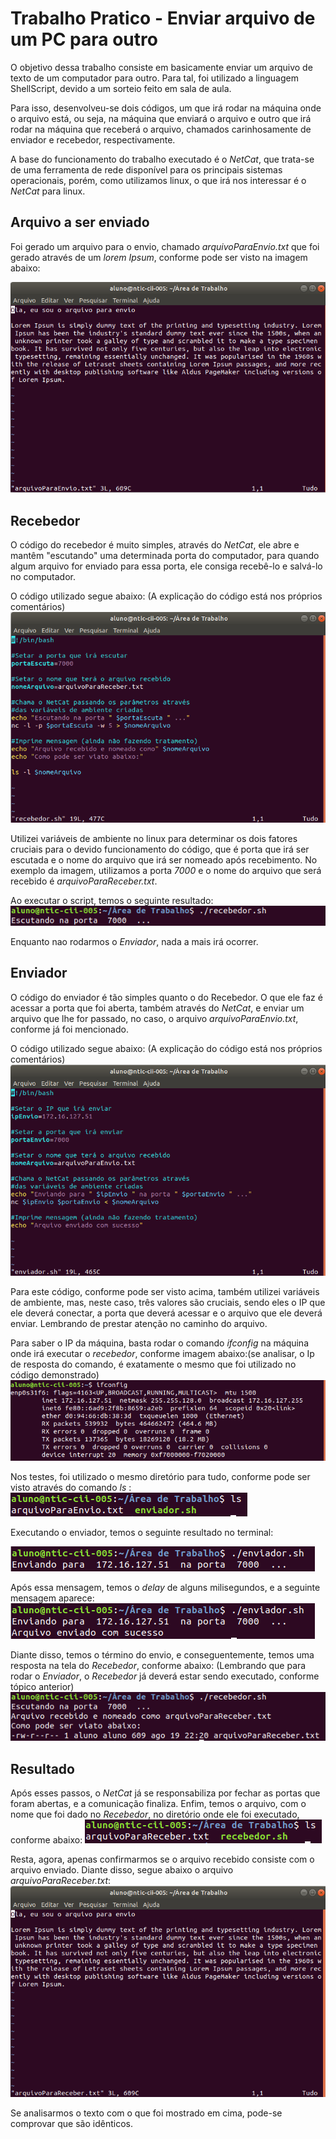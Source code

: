 # Trabalho Pratico - Enviar arquivo de um PC para outro

O objetivo dessa trabalho consiste em basicamente enviar um arquivo de texto de um computador para outro. Para tal,
foi utilizado a linguagem ShellScript, devido a um sorteio feito em sala de aula.

Para isso, desenvolveu-se dois códigos, um que irá rodar na máquina onde o arquivo está, ou seja, na máquina que enviará o arquivo
e outro que irá rodar na máquina que receberá o arquivo, chamados carinhosamente de enviador e recebedor, respectivamente.

A base do funcionamento do trabalho executado é o *NetCat*, que trata-se de uma ferramenta de rede disponível para
os principais sistemas operacionais, porém, como utilizamos linux, o que irá nos interessar é o *NetCat* para linux.

## Arquivo a ser enviado

Foi gerado um arquivo para o envio, chamado *arquivoParaEnvio.txt* que foi gerado através de um *lorem Ipsum*, conforme pode ser visto na imagem abaixo:

![Arquivo a ser enviado](./imagens/arquivoEnvio.png)

## Recebedor

O código do recebedor é muito simples, através do *NetCat*, ele abre e mantêm "escutando" uma determinada porta do computador, para quando algum arquivo for enviado para essa porta, ele consiga recebê-lo e salvá-lo no computador.

O código utilizado segue abaixo: (A explicação do código está nos próprios comentários)
![Codigo do Recebedor](./imagens/codigoRecebedor.png)

Utilizei variáveis de ambiente no linux para determinar os dois fatores cruciais para o devido funcionamento do código, que é porta que
irá ser escutada e o nome do arquivo que irá ser nomeado após recebimento. No exemplo da imagem, utilizamos a porta *7000* e o nome do arquivo que será recebido é *arquivoParaReceber.txt*.

Ao executar o script, temos o seguinte resultado:
![Executando Recebedor Inicio](./imagens/executandoRecebedorInicio.png)

Enquanto nao rodarmos o *Enviador*, nada a mais irá ocorrer.

## Enviador

O código do enviador é tão simples quanto o do Recebedor. O que ele faz é acessar a porta que foi aberta, também através do *NetCat*, e enviar um arquivo que lhe for passado, no caso, o arquivo *arquivoParaEnvio.txt*, conforme já foi mencionado.

O código utilizado segue abaixo: (A explicação do código está nos próprios comentários)
![Codigo do Enviador](./imagens/codigoEnviador.png)

Para este código, conforme pode ser visto acima, também utilizei variáveis de ambiente, mas, neste caso, três valores são cruciais, sendo eles o IP que ele deverá conectar, a porta que deverá acessar e o arquivo que ele deverá enviar. Lembrando de prestar atenção no caminho do arquivo. 

Para saber o IP da máquina, basta rodar o comando *ifconfig* na máquina onde irá executar o *recebedor*, conforme imagem abaixo:(se analisar, o Ip de resposta do comando, é exatamente o mesmo que foi utilizado no código demonstrado)
![IfConfig](./imagens/ifConfig.png)

Nos testes, foi utilizado o mesmo diretório para tudo, conforme pode ser visto através do comando *ls* :
![Área de trabalho enviador](./imagens/areaTrabalhoEnviador.png)

Executando o enviador, temos o seguinte resultado no terminal:

![Executando Enviador inicio](./imagens/executandoEnviadorInicio.png)

Após essa mensagem, temos o *delay* de alguns milisegundos, e a seguinte mensagem aparece:
![Executando Enviador](./imagens/executandoEnviador.png)

Diante disso, temos o término do envio, e conseguentemente, temos uma resposta na tela do *Recebedor*, conforme abaixo: (Lembrando que para rodar o *Enviador*, o *Recebedor* já deverá estar sendo executado, conforme tópico anterior)
![Executando Recebedor](./imagens/executandoRecebedor.png)

## Resultado

Após esses passos, o *NetCat* já se responsabiliza por fechar as portas que foram abertas, e a comunicação finaliza. 
Enfim, temos o arquivo, com o nome que foi dado no *Recebedor*, no diretório onde ele foi executado, conforme abaixo:
![Executando Recebedor](./imagens/areaTrabalhoRecebedor.png)

Resta, agora, apenas confirmarmos se o arquivo recebido consiste com o arquivo enviado. Diante disso, segue abaixo o arquivo *arquivoParaReceber.txt*:
![Arquivo Recebido](./imagens/arquivoRecebido.png)

Se analisarmos o texto com o que foi mostrado em cima, pode-se comprovar que são idênticos.

